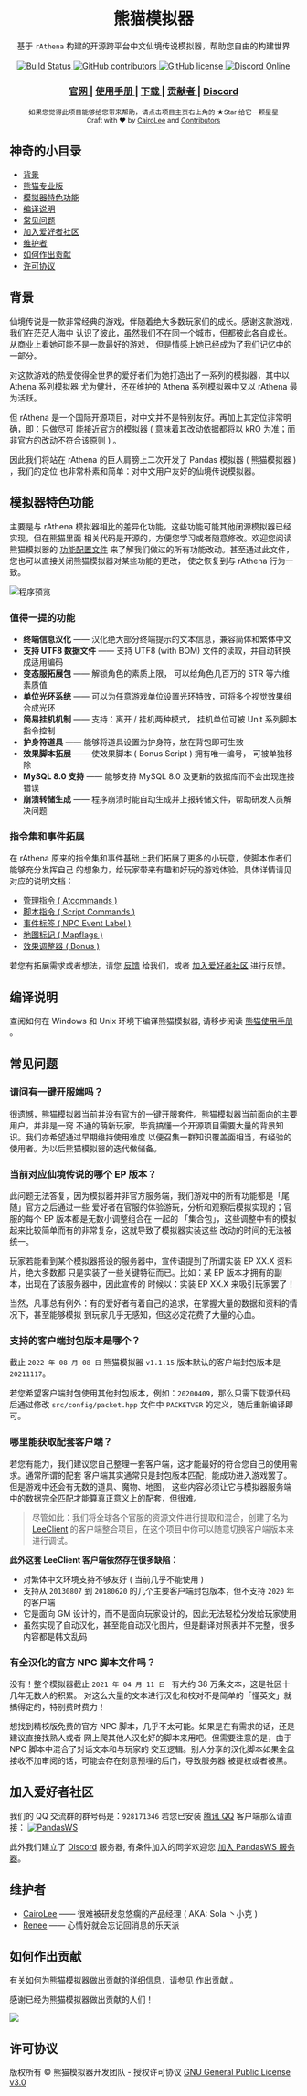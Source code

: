 <h1 align="center">熊猫模拟器</h1>

<div align="center">
  基于 <code>rAthena</code> 构建的开源跨平台中文仙境传说模拟器，帮助您自由的构建世界
</div>

<br />

<div align="center">
  <!-- Build Status -->
  <a href="https://github.com/PandasWS/Pandas/actions/workflows/build-and-test.yml">
    <img alt="Build Status" src="https://img.shields.io/github/actions/workflow/status/PandasWS/Pandas/build-and-test.yml?style=flat-square">
  </a>
  <!-- GitHub contributors -->
  <a href="https://github.com/PandasWS/Pandas/graphs/contributors">
    <img alt="GitHub contributors" src="https://img.shields.io/github/contributors/PandasWS/Pandas?style=flat-square">
  </a>
  <!-- GitHub license -->
  <a href="https://github.com/PandasWS/Pandas/blob/master/LICENSE">
    <img alt="GitHub license" src="https://img.shields.io/github/license/PandasWS/Pandas?style=flat-square">
  </a>
  <!-- Discord Online -->
  <a href="https://discord.gg/9bEfrPPruj">
    <img alt="Discord Online" src="https://img.shields.io/discord/917355341816168468?color=6A7EC2&label=Discord&logo=discord&logoColor=ffffff&style=flat-square">
  </a>
</div>

<div align="center">
  <h3>
    <a href="https://pandas.ws" target="_blank">
      官网
    </a>
    <span> | </span>
    <a href="https://docs.pandas.ws" target="_blank">
      使用手册
    </a>
    <span> | </span>
    <a href="https://github.com/PandasWS/Pandas/releases">
      下载
    </a>
    <span> | </span>
    <a href="https://github.com/PandasWS/Pandas/graphs/contributors">
      贡献者
    </a>
    <span> | </span>
    <a href="https://discord.gg/9bEfrPPruj" target="_blank">
      Discord
    </a>
  </h3>
</div>

<div align="center">
  <sub>
  如果您觉得此项目能够给您带来帮助，请点击项目主页右上角的 ★Star 给它一颗星星
  <br />
  Craft with ❤︎ by
  <a href="https://github.com/CairoLee">CairoLee</a> and
  <a href="https://github.com/PandasWS/Pandas/graphs/contributors">
    Contributors
  </a>
  </sub>
</div>

## 神奇的小目录

-   [背景](#背景)
-   [熊猫专业版](#熊猫专业版)
-   [模拟器特色功能](#模拟器特色功能)
-   [编译说明](#编译说明)
-   [常见问题](#常见问题)
-   [加入爱好者社区](#加入爱好者社区)
-   [维护者](#维护者)
-   [如何作出贡献](#如何作出贡献)
-   [许可协议](#许可协议)

## 背景

仙境传说是一款非常经典的游戏，伴随着绝大多数玩家们的成长。感谢这款游戏，我们在茫茫人海中
认识了彼此，虽然我们不在同一个城市，但都彼此各自成长。从商业上看她可能不是一款最好的游戏，
但是情感上她已经成为了我们记忆中的一部分。

对这款游戏的热爱使得全世界的爱好者们为她打造出了一系列的模拟器，其中以 Athena 系列模拟器
尤为健壮，还在维护的 Athena 系列模拟器中又以 rAthena 最为活跃。

但 rAthena 是一个国际开源项目，对中文并不是特别友好。再加上其定位非常明确，即：只做尽可
能接近官方的模拟器 ( 意味着其改动依据都将以 kRO 为准；而非官方的改动不符合该原则 ) 。

因此我们将站在 rAthena 的巨人肩膀上二次开发了 Pandas 模拟器 ( 熊猫模拟器 ) ，我们的定位
也非常朴素和简单：对中文用户友好的仙境传说模拟器。

## 模拟器特色功能

主要是与 rAthena 模拟器相比的差异化功能，这些功能可能其他闭源模拟器已经实现，但在熊猫里面
相关代码是开源的，方便您学习或者随意修改。欢迎您阅读熊猫模拟器的 [功能配置文件]
来了解我们做过的所有功能改动。甚至通过此文件，您也可以直接关闭熊猫模拟器对某些功能的更改，
使之恢复到与 rAthena 行为一致。

![程序预览](.github/PREVIEW.gif)

### 值得一提的功能

-   __终端信息汉化__ —— 汉化绝大部分终端提示的文本信息，兼容简体和繁体中文
-   __支持 UTF8 数据文件__ —— 支持 UTF8 (with BOM) 文件的读取，并自动转换成适用编码
-   __变态服拓展包__ —— 解锁角色的素质上限， 可以给角色几百万的 STR 等六维素质值
-   __单位光环系统__ —— 可以为任意游戏单位设置光环特效，可将多个视觉效果组合成光环
-   __简易挂机机制__ —— 支持：离开 / 挂机两种模式， 挂机单位可被 Unit 系列脚本指令控制
-   __护身符道具__ —— 能够将道具设置为护身符，放在背包即可生效
-   __效果脚本拓展__ —— 使效果脚本 ( Bonus Script ) 拥有唯一编号， 可被单独移除
-   __MySQL 8.0 支持__ —— 能够支持 MySQL 8.0 及更新的数据库而不会出现连接错误
-   __崩溃转储生成__ —— 程序崩溃时能自动生成并上报转储文件，帮助研发人员解决问题

### 指令集和事件拓展

在 rAthena 原来的指令集和事件基础上我们拓展了更多的小玩意，使脚本作者们能够充分发挥自己
的想象力，给玩家带来有趣和好玩的游戏体验。具体详情请见对应的说明文档：

-   [管理指令 ( Atcommands )](doc/pandas_atcommands.txt)
-   [脚本指令 ( Script Commands )](doc/pandas_script_commands.txt)
-   [事件标签 ( NPC Event Label )](doc/pandas_events.txt)
-   [地图标记 ( Mapflags )](doc/pandas_mapflags.txt)
-   [效果调整器 ( Bonus )](doc/pandas_bonus.txt)

若您有拓展需求或者想法，请您 [反馈] 给我们，或者 [加入爱好者社区](#加入爱好者社区) 进行反馈。

## 编译说明

查阅如何在 Windows 和 Unix 环境下编译熊猫模拟器, 请移步阅读 [熊猫使用手册] 。

## 常见问题

### 请问有一键开服端吗？

很遗憾，熊猫模拟器当前并没有官方的一键开服套件。熊猫模拟器当前面向的主要用户，并非是一窍
不通的萌新玩家，毕竟搞懂一个开源项目需要大量的背景知识。我们亦希望通过早期维持使用难度
以便召集一群知识覆盖面相当，有经验的使用者。为以后熊猫模拟器的迭代做储备。

### 当前对应仙境传说的哪个 EP 版本？

此问题无法答复，因为模拟器并非官方服务端，我们游戏中的所有功能都是「尾随」官方之后通过一些
爱好者在官服的体验游玩，分析和观察后模拟实现的；官服的每个 EP 版本都是无数小调整组合在
一起的 「集合包」，这些调整中有的模拟起来比较简单而有的非常复杂，这就导致了模拟器实装这些
改动的时间的无法被统一。

玩家若能看到某个模拟器搭设的服务器中，宣传语提到了所谓实装 EP XX.X 资料片，绝大多数都
只是实装了一些关键特征而已。比如：某 EP 版本才拥有的副本，出现在了该服务器中，因此宣传的
时候以：实装 EP XX.X 来吸引玩家罢了！

当然，凡事总有例外：有的爱好者有着自己的追求，在掌握大量的数据和资料的情况下，甚至能够模拟
到玩家几乎无感知，但这必定花费了大量的心血。

### 支持的客户端封包版本是哪个？

截止 `2022 年 08 月 08 日` 熊猫模拟器 `v1.1.15` 版本默认的客户端封包版本是 `20211117`。

若您希望客户端封包使用其他封包版本，例如：`20200409`，那么只需下载源代码后通过修改 
`src/config/packet.hpp` 文件中 `PACKETVER` 的定义，随后重新编译即可。

### 哪里能获取配套客户端？

若您有能力，我们建议您自己整理一套客户端，这才能最好的符合您自己的使用需求。通常所谓的配套
客户端其实通常只是封包版本匹配，能成功进入游戏罢了。但是游戏中还会有无数的道具、魔物、地图，
这些内容必须让它与模拟器服务端中的数据完全匹配才能算真正意义上的配套，但很难。

> 尽管如此：我们将全球各个官服的资源文件进行提取和混合，创建了名为 [LeeClient]
的客户端整合项目，在这个项目中你可以随意切换客户端版本来进行调试。

__此外这套 LeeClient 客户端依然存在很多缺陷：__

-   对繁体中文环境支持不够友好 ( 当前几乎不能使用 )
-   支持从 `20130807` 到 `20180620` 的几个主要客户端封包版本，但不支持 `2020` 年的客户端
-   它是面向 GM 设计的，而不是面向玩家设计的，因此无法轻松分发给玩家使用
-   虽然实现了自动汉化，甚至能自动汉化图片，但是翻译对照表并不完整，很多内容都是韩文乱码

### 有全汉化的官方 NPC 脚本文件吗？

没有！整个模拟器截止 `2021 年 04 月 11 日 ` 有大约 38 万条文本，这是社区十几年无数人的积累。
对这么大量的文本进行汉化和校对不是简单的「懂英文」就搞得定的，特别费时费力！

想找到精校版免费的官方 NPC 脚本，几乎不太可能。如果是在有需求的话，还是建议直接找熟人或者
网上爬其他人汉化好的脚本来用吧。但需要注意的是，由于 NPC 脚本中混合了对话文本和与玩家的
交互逻辑。别人分享的汉化脚本如果全盘接收不加审阅的话，可能会存在刻意预埋的后门，导致服务器
被提权或者被黑。

## 加入爱好者社区

我们的 QQ 交流群的群号码是：`928171346` 若您已安装 [腾讯 QQ] 客户端那么请直接：
<a target="_blank"
  href="https://qm.qq.com/cgi-bin/qm/qr?k=IgPtPLCkZh0RbFA_MzK2ny76iX_phO2P&jump_from=webapi">
  <img border="0" src="https://pub.idqqimg.com/wpa/images/group.png"
    alt="PandasWS" title="PandasWS">
</a>

此外我们建立了 [Discord] 服务器,  有条件加入的同学欢迎您 [加入 PandasWS 服务器](https://discord.gg/9bEfrPPruj)。

## 维护者

-   [CairoLee] —— 很难被研发忽悠瘸的产品经理 ( AKA: Sola 丶小克 )
-   [Renee] —— 心情好就会忘记回消息的乐天派

## 如何作出贡献

有关如何为熊猫模拟器做出贡献的详细信息，请参见 [作出贡献] 。

感谢已经为熊猫模拟器做出贡献的人们！

<a href="https://github.com/PandasWS/Pandas/graphs/contributors"><img src="https://opencollective.com/pandasws/contributors.svg?width=890" /></a>

## 许可协议

版权所有 © 熊猫模拟器开发团队 - 授权许可协议 [GNU General Public License v3.0](LICENSE)

[下载页面]: https://github.com/PandasWS/Pandas/releases
[功能配置文件]: src/config/pandas.hpp
[反馈]: https://github.com/PandasWS/Pandas/issues/new/choose
[熊猫使用手册]: https://docs.pandas.ws/
[LeeClient]: https://github.com/PandasWS/LeeClient
[腾讯 QQ]: https://im.qq.com
[Discord]: https://discord.com/
[作出贡献]: https://docs.pandas.ws/contributing

[rAthena]: https://github.com/rathena/rathena

[CairoLee]: https://github.com/CairoLee
[Renee]: mailto:rne0430@gmail.com
